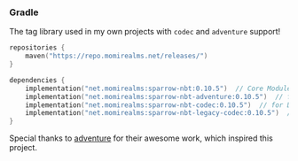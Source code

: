 ### Gradle

The tag library used in my own projects with `codec` and `adventure` support!


```kotlin
repositories {
    maven("https://repo.momirealms.net/releases/")
}
```
```kotlin
dependencies {
    implementation("net.momirealms:sparrow-nbt:0.10.5")  // Core Module
    implementation("net.momirealms:sparrow-nbt-adventure:0.10.5")  // for adventure component support
    implementation("net.momirealms:sparrow-nbt-codec:0.10.5")  // for DFU 8.0+
    implementation("net.momirealms:sparrow-nbt-legacy-codec:0.10.5")  // for DFU 6.0+
}
```
Special thanks to [adventure](https://github.com/KyoriPowered/adventure) for their awesome work, which inspired this project.